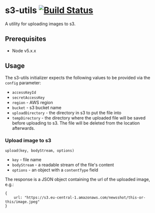 # s3-utils [![Build Status](http://drone.ertrzyiks.me/api/badges/team-hunch/s3-utils/status.svg)](http://drone.ertrzyiks.me/team-hunch/s3-utils)

A utility for uploading images to s3.

## Prerequisites

- Node v5.x.x

## Usage

The s3-utils initializer expects the following values to be provided via the `config` parameter:
- `accessKeyId`
- `secretAccessKey`
- `region` - AWS region
- `bucket` - s3 bucket name
- `uploadDirectory` - the directory in s3 to put the file into
- `tempDirectory` - the directory where the uploaded file will be saved before uploading to s3. The file will be deleted from the location afterwards.


### Upload image to s3

`upload(key, bodyStream, options)`

- `key` - file name
- `bodyStream` - a readable stream of the file's content
- `options` - an object with a `contentType` field

The response is a JSON object containing the url of the uploaded image, e.g.:

```
{
    url: "https://s3.eu-central-1.amazonaws.com/newsshot/this-or-this/image.jpeg"
}
```
